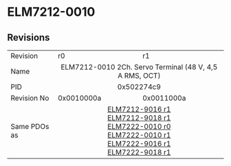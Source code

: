 # ELM7212-0010

## Revisions
<table>
<tr>
<td>Revision</td>
<td>r0</td>
<td>r1</td>
</tr>
<tr>
<td>Name</td>
<td colspan=2 align="center">ELM7212-0010 2Ch. Servo Terminal (48 V, 4,5 A RMS, OCT)</td>
</tr>
<tr>
<td>PID</td>
<td colspan=2 align="center">0x502274c9</td>
</tr>
<tr>
<td>Revision No</td>
<td>0x0010000a</td>
<td>0x0011000a</td>
</tr>
<tr>
<td>Same PDOs as</td>
<td colspan=2 align="center"><a href="ELM7212-9016.md">ELM7212-9016 r1</a><br/><a href="ELM7212-9018.md">ELM7212-9018 r1</a><br/><a href="ELM7222-0010.md">ELM7222-0010 r0</a><br/><a href="ELM7222-0010.md">ELM7222-0010 r1</a><br/><a href="ELM7222-9016.md">ELM7222-9016 r1</a><br/><a href="ELM7222-9018.md">ELM7222-9018 r1</a></td>
</tr>
</table>
